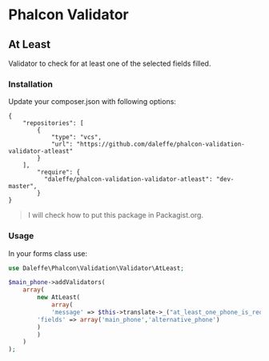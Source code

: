 # Phalcon Validator
## At Least
Validator to check for at least one of the selected fields filled.

### Installation
Update your composer.json with following options:
```
{
	"repositories": [
		{
			"type": "vcs",
			"url": "https://github.com/daleffe/phalcon-validation-validator-atleast"
		}
	],
        "require": {
		  "daleffe/phalcon-validation-validator-atleast": "dev-master",
    	}
}
```
> I will check how to put this package in Packagist.org.

### Usage
In your forms class use:
``` php
use Daleffe\Phalcon\Validation\Validator\AtLeast;

$main_phone->addValidators(
    array(
        new AtLeast(
            array(
	        'message' => $this->translate->_("at_least_one_phone_is_required"), 
		'fields' => array('main_phone','alternative_phone')
	    )
        )
    )
);
